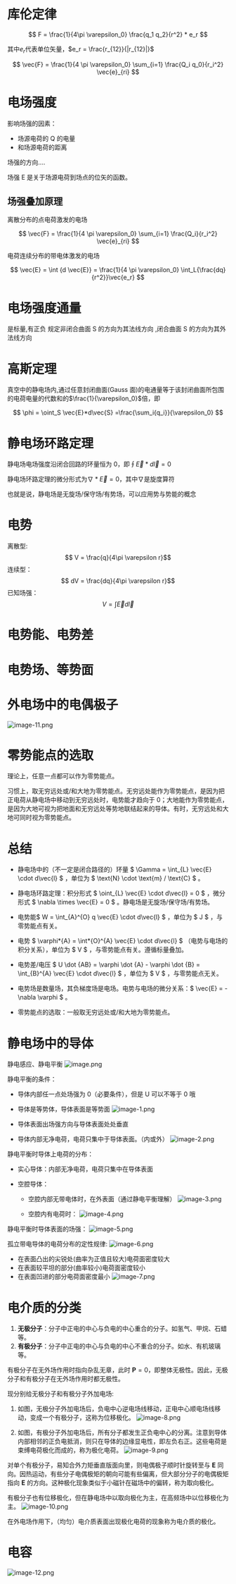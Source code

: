 # 库伦定律

$$
F = \frac{1}{4\pi \varepsilon_0} \frac{q_1 q_2}{r^2} * e_r
$$

其中$e_r$代表单位矢量，$e_r = \frac{r_{12}}{|r_{12}|}$

$$
\vec{F} = \frac{1}{4 \pi \varepsilon_0} \sum_{i=1} \frac{Q_i q_0}{r_i^2} \vec{e}_{ri}
$$

# 电场强度

影响场强的因素：

-   场源电荷的 Q 的电量
-   和场源电荷的距离

场强的方向....

场强 E 是关于场源电荷到场点的位矢的函数。

## 场强叠加原理

离散分布的点电荷激发的电场

$$
\vec{F} = \frac{1}{4 \pi \varepsilon_0} \sum_{i=1} \frac{Q_i}{r_i^2} \vec{e}_{ri}
$$

电荷连续分布的带电体激发的电场

$$
\vec{E} = \int {d \vec{E}} = \frac{1}{4 \pi \varepsilon_0} \int_L{\frac{dq}{r^2}}\vec{e_r}
$$

# 电场强度通量

是标量,有正负
规定非闭合曲面 S 的方向为其法线方向 ,闭合曲面 S 的方向为其外法线方向

# 高斯定理

真空中的静电场内,通过任意封闭曲面(Gauss 面)的电通量等于该封闭曲面所包围的电荷电量的代数和的$\frac{1}{\varepsilon_0}$倍，即

$$
\phi = \oint_S \vec{E}*d\vec{S} =\frac{\sum_i{q_i}}{\varepsilon_0}
$$

# 静电场环路定理

静电场电场强度沿闭合回路的环量恒为 0，即$\oint \vec{E} * d\vec{l} = 0$

静电场环路定理的微分形式为$\nabla * \vec{E} = 0$，其中$\nabla$是旋度算符

也就是说，静电场是无旋场/保守场/有势场，可以应用势与势能的概念

# 电势

离散型:
$$ V = \frac{q}{4\pi \varepsilon r}$$
连续型：
$$ dV = \frac{dq}{4\pi \varepsilon r}$$
已知场强：
$$ V = \int \vec E d \vec l$$

# 电势能、电势差

# 电势场、等势面

# 外电场中的电偶极子

![image-11.png](https://cloud.intro-iu.top:738/d/ThreeBody/ZeroHzzzzPic/202408281902346.png)

# 零势能点的选取

理论上，任意一点都可以作为零势能点。

习惯上，取无穷远处或/和大地为零势能点。无穷远处能作为零势能点，是因为把正电荷从静电场中移动到无穷远处时，电势能才趋向于 0；大地能作为零势能点，是因为大地可视为把地面和无穷远处等势地联结起来的导体。有时，无穷远处和大地可同时视为零势能点。

# 总结

-   静电场中的（不一定是闭合路径的）环量 $ \Gamma = \int\_{L} \vec{E} \cdot d\vec{l} $ ，单位为 $ \text{N} \cdot \text{m} / \text{C} $ 。

-   静电场环路定理：积分形式 $ \oint\_{L} \vec{E} \cdot d\vec{l} = 0 $ ，微分形式 $ \nabla \times \vec{E} = 0 $ 。静电场是无旋场/保守场/有势场。

-   电势能$ W = \int\_{A}^{O} q \vec{E} \cdot d\vec{l} $ ，单位为 $ J $ ，与零势能点有关。

-   电势 $ \varphi*{A} = \int*{O}^{A} \vec{E} \cdot d\vec{l} $ （电势与电场的积分关系），单位为 $ V $ ，与零势能点有关。遵循标量叠加。

-   电势差/电压 $ U \dot {AB} = \varphi \dot {A} - \varphi \dot {B} = \int\_{B}^{A} \vec{E} \cdot d\vec{l} $ ，单位为 $ V $ ，与零势能点无关。

-   电势场是数量场，其负梯度场是电场。电势与电场的微分关系：$ \vec{E} = -\nabla \varphi $ 。

-   零势能点的选取：一般取无穷远处或/和大地为零势能点。

# 静电场中的导体

静电感应、静电平衡
![image.png](https://cloud.intro-iu.top:738/d/ThreeBody/ZeroHzzzzPic/202408281903369.png)

静电平衡的条件：

-   导体内部任一点处场强为 0（必要条件），但是 U 可以不等于 0 哦
-   导体是等势体，导体表面是等势面
    ![image-1.png](https://cloud.intro-iu.top:738/d/ThreeBody/ZeroHzzzzPic/202408281903835.png)

-   导体表面出场强方向与导体表面处处垂直
-   导体内部无净电荷，电荷只集中于导体表面。（内或外）
    ![image-2.png](https://cloud.intro-iu.top:738/d/ThreeBody/ZeroHzzzzPic/202408281903285.png)

静电平衡时导体上电荷的分布：

-   实心导体：内部无净电荷，电荷只集中在导体表面
-   空腔导体：

    -   空腔内部无带电体时，在外表面（通过静电平衡理解）
        ![image-3.png](https://cloud.intro-iu.top:738/d/ThreeBody/ZeroHzzzzPic/202408281903121.png)

    -   空腔内有电荷时：
        ![image-4.png](https://cloud.intro-iu.top:738/d/ThreeBody/ZeroHzzzzPic/202408281904513.png)

静电平衡时导体表面的场强：
![image-5.png](https://cloud.intro-iu.top:738/d/ThreeBody/ZeroHzzzzPic/202408281904696.png)

孤立带电导体的电荷分布的定性规律:
![image-6.png](https://cloud.intro-iu.top:738/d/ThreeBody/ZeroHzzzzPic/202408281904871.png)

-   在表面凸出的尖锐处(曲率为正值且较大)电荷面密度较大
-   在表面较平坦的部分(曲率较小)电荷面密度较小
-   在表面凹进的部分电荷面密度最小
    ![image-7.png](https://cloud.intro-iu.top:738/d/ThreeBody/ZeroHzzzzPic/202408281904942.png)

# 电介质的分类

1. **无极分子**：分子中正电的中心与负电的中心重合的分子。如氢气、甲烷、石蜡等。
2. **有极分子**：分子中正电的中心与负电的中心不重合的分子。如水、有机玻璃等。

有极分子在无外场作用时指向杂乱无章，此时 $\mathbf{P} = 0$，即整体无极性。因此，无极分子和有极分子在无外场作用时都无极性。

现分别给无极分子和有极分子外加电场:

1. 如图，无极分子外加电场后，负电中心逆电场线移动，正电中心顺电场线移动，变成一个有极分子，这称为位移极化。
   ![image-8.png](https://cloud.intro-iu.top:738/d/ThreeBody/ZeroHzzzzPic/202408281904758.png)

2. 如图，有极分子外加电场后，所有分子都发生正负电中心的分离。注意到导体内部相邻的正负电抵消，则只在导体的边缘显电性，即左负右正。这些电荷是束缚电荷极化而成的，称为极化电荷。
   ![image-9.png](https://cloud.intro-iu.top:738/d/ThreeBody/ZeroHzzzzPic/202408281905463.png)

对单个有极分子，易知合外力矩垂直版面向里，则电偶极子顺时针旋转至与 $\mathbf{E}$ 同向。因热运动，有些分子电偶极矩的朝向可能有些偏离，但大部分分子的电偶极矩指向 $\mathbf{E}$ 的方向。这种极化现象类似于小磁针在磁场中的偏转，称为取向极化。

有极分子也有位移极化，但在静电场中以取向极化为主，在高频场中以位移极化为主。
![image-10.png](https://cloud.intro-iu.top:738/d/ThreeBody/ZeroHzzzzPic/202408281905525.png)

在外电场作用下，（均匀）电介质表面出现极化电荷的现象称为电介质的极化。

# 电容

![image-12.png](https://cloud.intro-iu.top:738/d/ThreeBody/ZeroHzzzzPic/202408281905559.png)
